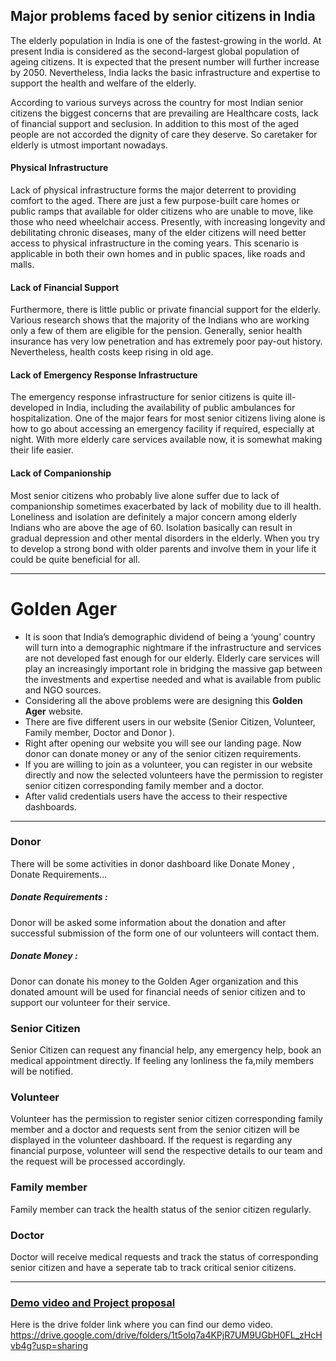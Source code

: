 

## Major problems faced by senior citizens in India

The elderly population in India is one of the fastest-growing in the world. At present India is considered as the second-largest global population of ageing citizens. It is expected that the present number will further increase by 2050. Nevertheless, India lacks the basic infrastructure and expertise to support the health and welfare of the elderly.

According to various surveys across the country for most Indian senior citizens the biggest concerns that are prevailing are Healthcare costs, lack of financial support and seclusion. In addition to this most of the aged people are not accorded the dignity of care they deserve. So caretaker for elderly is utmost important nowadays.

#### Physical Infrastructure
Lack of physical infrastructure forms the major deterrent to providing comfort to the aged. There are just a few purpose-built care homes or public ramps that available for older citizens who are unable to move, like those who need wheelchair access. Presently, with increasing longevity and debilitating chronic diseases, many of the elder citizens will need better access to physical infrastructure in the coming years. This scenario is applicable in both their own homes and in public spaces, like roads and malls.

#### Lack of Financial Support

Furthermore, there is little public or private financial support for the elderly. Various research shows that the majority of the Indians who are working only a few of them are eligible for the pension. Generally, senior health insurance has very low penetration and has extremely poor pay-out history. Nevertheless, health costs keep rising in old age.

#### Lack of Emergency Response Infrastructure

The emergency response infrastructure for senior citizens is quite ill-developed in India, including the availability of public ambulances for hospitalization. One of the major fears for most senior citizens living alone is how to go about accessing an emergency facility if required, especially at night. With more elderly care services available now, it is somewhat making their life easier.

#### Lack of Companionship

Most senior citizens who probably live alone suffer due to lack of companionship sometimes exacerbated by lack of mobility due to ill health. Loneliness and isolation are definitely a major concern among elderly Indians who are above the age of 60. Isolation basically can result in gradual depression and other mental disorders in the elderly. When you try to develop a strong bond with older parents and involve them in your life it could be quite beneficial for all.

------------

# Golden Ager 
- It is soon that India’s demographic dividend of being a ‘young’ country will turn into a demographic nightmare if the infrastructure and services are not developed fast enough for our elderly. Elderly care services will play an increasingly important role in bridging the massive gap between the investments and expertise needed and what is available from public and NGO sources.
- Considering all the above problems were are designing this <strong>Golden Ager</strong> website.
- There are five different users in our website (Senior Citizen, Volunteer, Family member, Doctor and Donor ).
- Right after opening our website you will see our landing page. Now donor can donate money or any of the senior citizen requirements.
- If you are willing to join as a volunteer, you can register in our website directly and now the selected volunteers have the permission to register senior citizen corresponding family member and a doctor.
- After valid credentials users have the access to their respective dashboards.

------------



### Donor

There will be some activities  in donor dashboard like Donate Money , Donate Requirements...

##### Donate Requirements :

Donor will be asked some information about the donation and after successful submission of the form one of our  volunteers will contact them.

##### Donate Money :

Donor can donate his money to the Golden Ager organization and this donated amount will be used for financial needs of senior citizen and to support our volunteer for their service.


### Senior Citizen

Senior Citizen can request any financial help, any emergency help, book an medical appointment directly. If feeling any lonliness the fa,mily members will be notified. 


### Volunteer

Volunteer has the permission to register senior citizen corresponding family member and a doctor and requests sent from the  senior citizen will be displayed in the volunteer dashboard. If the request is regarding any financial purpose, volunteer will send the respective details to our team and the request will be processed accordingly.


### Family member

Family member can track the health status of the senior citizen regularly.



### Doctor

Doctor will receive medical requests and track the status of corresponding senior citizen and have a seperate tab to track critical senior citizens.

------------



### [Demo video and Project proposal](https://drive.google.com/drive/folders/1t5olq7a4KPjR7UM9UGbH0FL_zHcHvb4g?usp=sharing)

Here is the drive folder link where you can find our demo video.
https://drive.google.com/drive/folders/1t5olq7a4KPjR7UM9UGbH0FL_zHcHvb4g?usp=sharing

